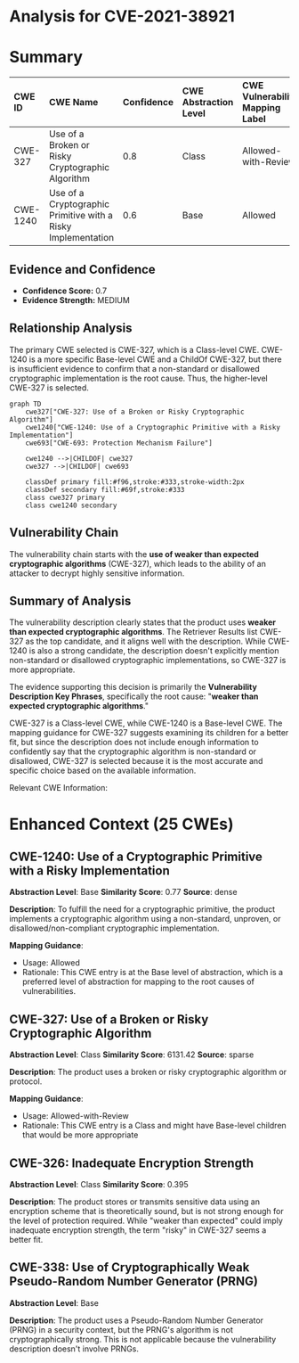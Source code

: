 # Analysis for CVE-2021-38921

# Summary
| CWE ID  | CWE Name                                                        | Confidence | CWE Abstraction Level | CWE Vulnerability Mapping Label | CWE-Vulnerability Mapping Notes |
| :-------- | :-------------------------------------------------------------- | :--------- | :---------------------- | :------------------------------ | :------------------------------ |
| CWE-327 | Use of a Broken or Risky Cryptographic Algorithm             | 0.8        | Class                   | Allowed-with-Review             | Primary CWE                     |
| CWE-1240 | Use of a Cryptographic Primitive with a Risky Implementation | 0.6        | Base                    | Allowed                         | Secondary Candidate             |

## Evidence and Confidence

*   **Confidence Score:** 0.7
*   **Evidence Strength:** MEDIUM

## Relationship Analysis
The primary CWE selected is CWE-327, which is a Class-level CWE. CWE-1240 is a more specific Base-level CWE and a ChildOf CWE-327, but there is insufficient evidence to confirm that a non-standard or disallowed cryptographic implementation is the root cause. Thus, the higher-level CWE-327 is selected.

```mermaid
graph TD
    cwe327["CWE-327: Use of a Broken or Risky Cryptographic Algorithm"]
    cwe1240["CWE-1240: Use of a Cryptographic Primitive with a Risky Implementation"]
    cwe693["CWE-693: Protection Mechanism Failure"]

    cwe1240 -->|CHILDOF| cwe327
    cwe327 -->|CHILDOF| cwe693
    
    classDef primary fill:#f96,stroke:#333,stroke-width:2px
    classDef secondary fill:#69f,stroke:#333
    class cwe327 primary
    class cwe1240 secondary
```

## Vulnerability Chain
The vulnerability chain starts with the **use of weaker than expected cryptographic algorithms** (CWE-327), which leads to the ability of an attacker to decrypt highly sensitive information.

## Summary of Analysis
The vulnerability description clearly states that the product uses **weaker than expected cryptographic algorithms**. The Retriever Results list CWE-327 as the top candidate, and it aligns well with the description. While CWE-1240 is also a strong candidate, the description doesn't explicitly mention non-standard or disallowed cryptographic implementations, so CWE-327 is more appropriate.

The evidence supporting this decision is primarily the **Vulnerability Description Key Phrases**, specifically the root cause: "**weaker than expected cryptographic algorithms**."

CWE-327 is a Class-level CWE, while CWE-1240 is a Base-level CWE. The mapping guidance for CWE-327 suggests examining its children for a better fit, but since the description does not include enough information to confidently say that the cryptographic algorithm is non-standard or disallowed, CWE-327 is selected because it is the most accurate and specific choice based on the available information.

Relevant CWE Information:

# Enhanced Context (25 CWEs)

## CWE-1240: Use of a Cryptographic Primitive with a Risky Implementation
**Abstraction Level**: Base
**Similarity Score**: 0.77
**Source**: dense

**Description**:
To fulfill the need for a cryptographic primitive, the product implements a cryptographic algorithm using a non-standard, unproven, or disallowed/non-compliant cryptographic implementation.

**Mapping Guidance**:
- Usage: Allowed
- Rationale: This CWE entry is at the Base level of abstraction, which is a preferred level of abstraction for mapping to the root causes of vulnerabilities.

## CWE-327: Use of a Broken or Risky Cryptographic Algorithm
**Abstraction Level**: Class
**Similarity Score**: 6131.42
**Source**: sparse

**Description**:
The product uses a broken or risky cryptographic algorithm or protocol.

**Mapping Guidance**:
- Usage: Allowed-with-Review
- Rationale: This CWE entry is a Class and might have Base-level children that would be more appropriate

## CWE-326: Inadequate Encryption Strength
**Abstraction Level**: Class
**Similarity Score**: 0.395

**Description**:
The product stores or transmits sensitive data using an encryption scheme that is theoretically sound, but is not strong enough for the level of protection required. While "weaker than expected" could imply inadequate encryption strength, the term "risky" in CWE-327 seems a better fit.

## CWE-338: Use of Cryptographically Weak Pseudo-Random Number Generator (PRNG)
**Abstraction Level**: Base

**Description**:
The product uses a Pseudo-Random Number Generator (PRNG) in a security context, but the PRNG's algorithm is not cryptographically strong. This is not applicable because the vulnerability description doesn't involve PRNGs.